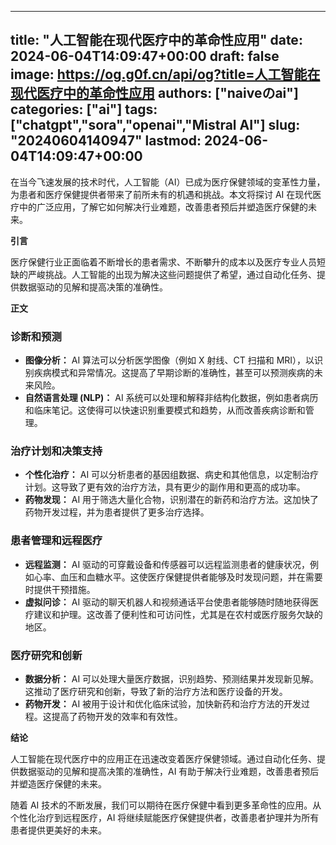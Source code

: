 
---
title: "人工智能在现代医疗中的革命性应用"
date: 2024-06-04T14:09:47+00:00
draft: false
image: https://og.g0f.cn/api/og?title=人工智能在现代医疗中的革命性应用
authors: ["naiveのai"]
categories: ["ai"]
tags: ["chatgpt","sora","openai","Mistral AI"]
slug: "20240604140947"
lastmod: 2024-06-04T14:09:47+00:00
---
在当今飞速发展的技术时代，人工智能（AI）已成为医疗保健领域的变革性力量，为患者和医疗保健提供者带来了前所未有的机遇和挑战。本文将探讨 AI 在现代医疗中的广泛应用，了解它如何解决行业难题，改善患者预后并塑造医疗保健的未来。

**引言**

医疗保健行业正面临着不断增长的患者需求、不断攀升的成本以及医疗专业人员短缺的严峻挑战。人工智能的出现为解决这些问题提供了希望，通过自动化任务、提供数据驱动的见解和提高决策的准确性。

**正文**

### 诊断和预测

* **图像分析：** AI 算法可以分析医学图像（例如 X 射线、CT 扫描和 MRI），以识别疾病模式和异常情况。这提高了早期诊断的准确性，甚至可以预测疾病的未来风险。
* **自然语言处理 (NLP)：** AI 系统可以处理和解释非结构化数据，例如患者病历和临床笔记。这使得可以快速识别重要模式和趋势，从而改善疾病诊断和管理。

### 治疗计划和决策支持

* **个性化治疗：** AI 可以分析患者的基因组数据、病史和其他信息，以定制治疗计划。这导致了更有效的治疗方法，具有更少的副作用和更高的成功率。
* **药物发现：** AI 用于筛选大量化合物，识别潜在的新药和治疗方法。这加快了药物开发过程，并为患者提供了更多治疗选择。

### 患者管理和远程医疗

* **远程监测：** AI 驱动的可穿戴设备和传感器可以远程监测患者的健康状况，例如心率、血压和血糖水平。这使医疗保健提供者能够及时发现问题，并在需要时提供干预措施。
* **虚拟问诊：** AI 驱动的聊天机器人和视频通话平台使患者能够随时随地获得医疗建议和护理。这改善了便利性和可访问性，尤其是在农村或医疗服务欠缺的地区。

### 医疗研究和创新

* **数据分析：** AI 可以处理大量医疗数据，识别趋势、预测结果并发现新见解。这推动了医疗研究和创新，导致了新的治疗方法和医疗设备的开发。
* **药物开发：** AI 被用于设计和优化临床试验，加快新药和治疗方法的开发过程。这提高了药物开发的效率和有效性。

**结论**

人工智能在现代医疗中的应用正在迅速改变着医疗保健领域。通过自动化任务、提供数据驱动的见解和提高决策的准确性，AI 有助于解决行业难题，改善患者预后并塑造医疗保健的未来。

随着 AI 技术的不断发展，我们可以期待在医疗保健中看到更多革命性的应用。从个性化治疗到远程医疗，AI 将继续赋能医疗保健提供者，改善患者护理并为所有患者提供更美好的未来。